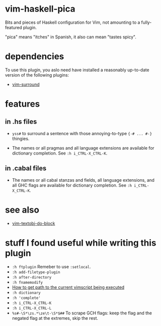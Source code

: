 # vim-haskell-pica

Bits and pieces of Haskell configuration for Vim, not amounting to a
fully-featured plugin.

"pica" means "itches" in Spanish, it also can mean "tastes spicy". 

# dependencies

To use this plugin, you aslo need have installed a reasonably up-to-date
version of the following plugins:

- [vim-surround](https://github.com/tpope/vim-surround)

# features

## in .hs files

- `yss#` to surround a sentence with those annoying-to-type `{-# ... #-}` thingies.

- The names or all pragmas and all language extensions are available for
  dictionary completion. See `:h i_CTRL-X_CTRL-K`.

## in .cabal files

- The names or all cabal stanzas and fields, all language extensions, and all
  GHC flags are available for dictionary completion. See `:h i_CTRL-X_CTRL-K`.

# see also

- [vim-textobj-do-block](https://github.com/danidiaz/vim-textobj-do-block) 

# stuff I found useful while writing this plugin

- `:h ftplugin` Remeber to use `:setlocal`.
- `:h add-filetype-plugin`
- `:h after-directory`
- `:h fnamemodify`
- [How to get path to the current vimscript being executed](https://stackoverflow.com/questions/4976776/how-to-get-path-to-the-current-vimscript-being-executed/18734557)
- `:h dictionary`
- `:h 'complete'`
- `:h i_CTRL-X_CTRL-K`
- `:h i_CTRL-X_CTRL-L`
- `%s#-\S*\zs.*\ze\t-\S*$##` To scrape GCH flags: keep the flag and the negated flag at the extremes, skip the rest.
